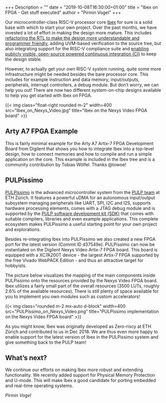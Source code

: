 +++
Description = ""
date = "2019-10-08T16:30:00+01:00"
title = "Ibex on FPGA - Get stuff executed"
author = "Pirmin Vogel"
+++

Our microcontroller-class RISC-V processor core
[Ibex](https://github.com/lowRISC/ibex/) for sure is a solid base with which to
start your own project. Over the past months, we have invested a lot of effort
in making the design more mature. This includes [refactoring the RTL to make the
design more understandable and programmer
friendly](https://www.lowrisc.org/blog/2019/07/six-more-weeks-of-ibex-development-whats-new/),
adding UVM-based verification to the source tree, but also integrating support
for the RISC-V compliance suite and [enabling publicly visible, open-source
powered continuous integration
(CI)](https://www.lowrisc.org/blog/2019/08/ibex-code-with-confidence/) to keep
the design stable.

However, to actually get your own RISC-V system running, quite some more
infrastructure might be needed besides the bare processor core. This includes
for example instruction and data memory, input/outputs, peripherals, interrupt
controllers, a debug module. But don’t worry, we can help you out! There are now
two different system-on-chip designs available to help you get started with Ibex
on FPGA.

{{< img class="float-right rounded m-2" width=400 src="Ibex_on_Nexys_Video.jpg" title="Ibex on the Nexys Video FPGA board" >}}

## Arty A7 FPGA Example

This is fairly minimal example for the Arty A7 Artix-7 FPGA Development Board
from Digilent that shows you how to integrate Ibex into a top-level design, how
to connect memories and how to compile and run a simple application on the core.
This example is included in the Ibex tree and is a community contribution by
Tobias Wölfel. Thanks @towoe!

## PULPissimo

[PULPissimo](https://github.com/pulp-platform/pulpissimo) is the advanced
microcontroller system from the [PULP team](https://pulp-platform.org) at ETH
Zürich. It features a powerful uDMA for an autonomous input/output subsystem
managing peripherals like UART, SPI, I2C and I2S, supports hardware processing
elements, comes with a JTAG debug module and is supported by the [PULP software
development kit (SDK)](https://github.com/pulp-platform/pulp-sdk) that comes
with suitable compilers, libraries and even example applications. This complete
ecosystem makes PULPissimo a useful starting point for your own project and
explorations.

Besides re-integrating Ibex into PULPissimo we also created a new FPGA port for
the latest version (Commit ID d37549e). PULPissimo can now be instantiated on
the Digilent Nexys Video Artix-7 FPGA board. This board is equipped with a
XC7A200T device - the largest Artix-7 FPGA supported by the free Vivado WebPACK
Edition - and thus an attractive target for hobbyists.

The picture below visualizes the mapping of the main components inside
PULPissimo onto the resources provided by the Nexys Video FPGA board. Ibex
utilizes a fairly small part of the overall resources (3500 LUTs, roughly 2.6%
of the available resources). There is still plenty of space available for you to
implement you own modules such as custom accelerators!

{{< img class="rounded m-2 mx-auto d-block" width=400 src="PULPissimo_on_Nexys_Video.png" title="PULPissimo implementation on the Nexys Video FPGA board" >}}

As you might know, Ibex was originally developed as Zero-riscy at ETH Zürich and
contributed to us in Dec 2018. We are thus even more happy to enable support for
the latest version of Ibex in the PULPissimo system and give something back to
the PULP team!

## What’s next?

We continue our efforts on making Ibex more robust and extending functionality.
We recently added support for Physical Memory Protection and U-mode. This
will make Ibex a good candidate for porting embedded and real-time operating
systems.

_Pirmin Vogel_
